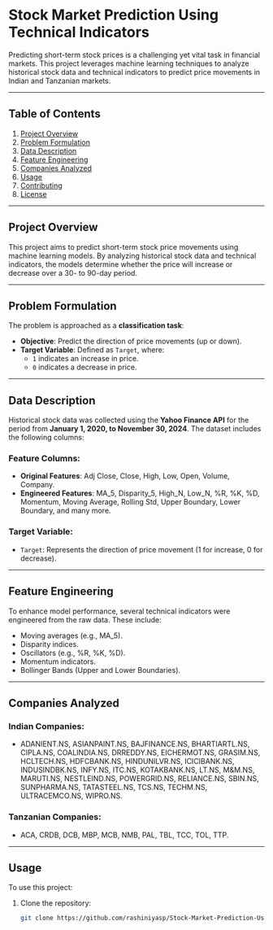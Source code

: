 # Stock Market Prediction Using Technical Indicators

Predicting short-term stock prices is a challenging yet vital task in financial markets. This project leverages machine learning techniques to analyze historical stock data and technical indicators to predict price movements in Indian and Tanzanian markets.

---

## Table of Contents
1. [Project Overview](#project-overview)
2. [Problem Formulation](#problem-formulation)
3. [Data Description](#data-description)
4. [Feature Engineering](#feature-engineering)
5. [Companies Analyzed](#companies-analyzed)
6. [Usage](#usage)
7. [Contributing](#contributing)
8. [License](#license)

---

## Project Overview

This project aims to predict short-term stock price movements using machine learning models. By analyzing historical stock data and technical indicators, the models determine whether the price will increase or decrease over a 30- to 90-day period.

---

## Problem Formulation

The problem is approached as a **classification task**:
- **Objective**: Predict the direction of price movements (up or down).
- **Target Variable**: Defined as `Target`, where:
  - `1` indicates an increase in price.
  - `0` indicates a decrease in price.

---

## Data Description

Historical stock data was collected using the **Yahoo Finance API** for the period from **January 1, 2020, to November 30, 2024**. The dataset includes the following columns:

### Feature Columns:
- **Original Features**: Adj Close, Close, High, Low, Open, Volume, Company.
- **Engineered Features**: MA_5, Disparity_5, High_N, Low_N, %R, %K, %D, Momentum, Moving Average, Rolling Std, Upper Boundary, Lower Boundary, and many more.

### Target Variable:
- `Target`: Represents the direction of price movement (1 for increase, 0 for decrease).

---

## Feature Engineering

To enhance model performance, several technical indicators were engineered from the raw data. These include:
- Moving averages (e.g., MA_5).
- Disparity indices.
- Oscillators (e.g., %R, %K, %D).
- Momentum indicators.
- Bollinger Bands (Upper and Lower Boundaries).

---

## Companies Analyzed

### Indian Companies:
- ADANIENT.NS, ASIANPAINT.NS, BAJFINANCE.NS, BHARTIARTL.NS, CIPLA.NS, COALINDIA.NS, DRREDDY.NS, EICHERMOT.NS, GRASIM.NS, HCLTECH.NS, HDFCBANK.NS, HINDUNILVR.NS, ICICIBANK.NS, INDUSINDBK.NS, INFY.NS, ITC.NS, KOTAKBANK.NS, LT.NS, M&M.NS, MARUTI.NS, NESTLEIND.NS, POWERGRID.NS, RELIANCE.NS, SBIN.NS, SUNPHARMA.NS, TATASTEEL.NS, TCS.NS, TECHM.NS, ULTRACEMCO.NS, WIPRO.NS.

### Tanzanian Companies:
- ACA, CRDB, DCB, MBP, MCB, NMB, PAL, TBL, TCC, TOL, TTP.

---

## Usage

To use this project:
1. Clone the repository:
   ```bash
   git clone https://github.com/rashiniyasp/Stock-Market-Prediction-Using-Technical-indicators.git
